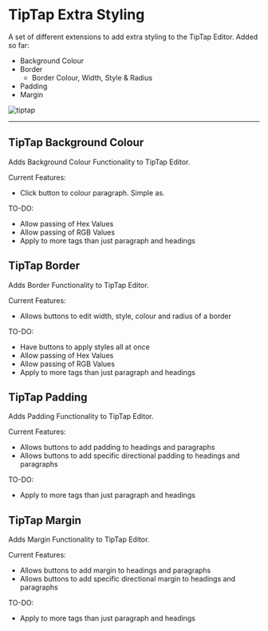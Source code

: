 # TipTap Extra Styling
A set of different extensions to add extra styling to the TipTap Editor.
Added so far:
- Background Colour
- Border
  - Border Colour, Width, Style & Radius
- Padding
- Margin

![tiptap](https://user-images.githubusercontent.com/14131644/165166923-ff498eb2-3f92-42eb-8435-df5ad87deba7.png)

___

## TipTap Background Colour
Adds Background Colour Functionality to TipTap Editor.

Current Features:
- Click button to colour paragraph. Simple as.

TO-DO:
- Allow passing of Hex Values
- Allow passing of RGB Values
- Apply to more tags than just paragraph and headings

## TipTap Border
Adds Border Functionality to TipTap Editor.

Current Features:
- Allows buttons to edit width, style, colour and radius of a border 

TO-DO:
- Have buttons to apply styles all at once
- Allow passing of Hex Values
- Allow passing of RGB Values
- Apply to more tags than just paragraph and headings

## TipTap Padding
Adds Padding Functionality to TipTap Editor.

Current Features:
- Allows buttons to add padding to headings and paragraphs
- Allows buttons to add specific directional padding to headings and paragraphs

TO-DO:
- Apply to more tags than just paragraph and headings

## TipTap Margin
Adds Margin Functionality to TipTap Editor.

Current Features:
- Allows buttons to add margin to headings and paragraphs
- Allows buttons to add specific directional margin to headings and paragraphs

TO-DO:
- Apply to more tags than just paragraph and headings
